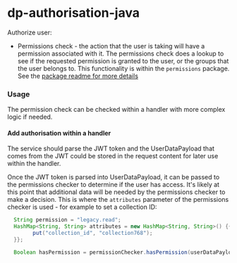 # dp-authorisation-java

Authorize user:

- Permissions check - the action that the user is taking will have a permission associated with it. The permissions
  check does a lookup to see if the requested permission is granted to the user, or the groups that the user belongs to.
  This functionality is within the `permissions` package. See
  the [package readme for more details](permissions/README.md)

### Usage

The permission check can be checked within a handler with more complex logic if needed.

#### Add authorisation within a handler

The service should parse the JWT token and the UserDataPayload that comes from the JWT could be stored in the request
content for later use within the handler.

Once the JWT token is parsed into UserDataPayload, it can be passed to the permissions checker to determine if the user
has access. It's likely at this point that additional data will be needed by the permissions checker to make a decision.
This is where the `attributes` parameter of the permissions checker is used - for example to set a collection ID:

``` java 
  String permission = "legacy.read";
  HashMap<String, String> attributes = new HashMap<String, String>() {{
        put("collection_id", "collection768");
  }};

  Boolean hasPermission = permissionChecker.hasPermission(userDataPayload, permission, attributes);

```
